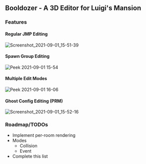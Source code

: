 ## Booldozer - A 3D Editor for Luigi's Mansion

### Features
#### Regular JMP Editing
![Screenshot_2021-09-01_15-51-39](https://user-images.githubusercontent.com/10427486/131735813-863cd5ce-a774-4a35-998f-b17d3d3f3705.png)

#### Spawn Group Editing 
![Peek 2021-09-01 15-54](https://user-images.githubusercontent.com/10427486/131735867-3b93c4eb-bb5e-4ff5-94c3-5ec35e564255.gif)

#### Multiple Edit Modes
![Peek 2021-09-01 16-06](https://user-images.githubusercontent.com/10427486/131736807-c1224bc2-75f4-4569-92c0-6b491986b0a8.gif)

#### Ghost Config Editing (PRM)
![Screenshot_2021-09-01_15-52-16](https://user-images.githubusercontent.com/10427486/131735977-82385508-40a6-408b-8a82-74c3b2d059ac.png)

### Roadmap/TODOs
  - Implement per-room rendering
  - Modes
    - Collision
    - Event
  - Complete this list
